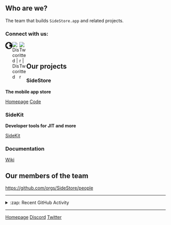 <!-- 
Docs: How to use GitHub README and actions to auto-generate embedded content.
https://github.com/anuraghazra/github-readme-stats
https://www.youtube.com/watch?v=n6d4KHSKqGk
https://github.com/rahuldkjain/github-profile-readme-generator
 -->

## Who are we?

The team that builds `SideStore.app` and related projects.

### Connect with us:

<!--
[![Website](https://img.shields.io/website?label=sidestore.io&style=for-the-badge&url=https://sidestore.io)](https://sidestore.io)
[![Twitter Follow](https://img.shields.io/twitter/follow/sidestore_io?color=1DA1F2&logo=twitter&style=for-the-badge)](https://twitter.com/intent/follow?original_referer=https%3A%2F%2Fgithub.com%2Fsidestore&screen_name=sidestore)
[![GitHub Followers](https://img.shields.io/github/followers/sidestore?style=for-the-badge)]()
[![GitHub Sponsors](https://img.shields.io/github/sponsors/sidestore?style=for-the-badge
)]() 
-->

[<img align="left" alt="sidestore.io" width="22px" src="https://raw.githubusercontent.com/iconic/open-iconic/master/svg/globe.svg" />][website]
[<img align="left" alt="Discord | Discord" width="22px" src="https://cdn.jsdelivr.net/npm/simple-icons@v3/icons/discord.svg" />][discord]
[<img align="left" alt="Twitter | Twitter" width="22px" src="https://cdn.jsdelivr.net/npm/simple-icons@v3/icons/twitter.svg" />][twitter]

<br />
<br />

## Our projects

### SideStore

__The mobile app store__

[Homepage][website]
[Code][git.sidestore]

### SideKit

__Developer tools for JIT and more__

[SideKit][git.sidekit]

### Documentation

[Wiki][wiki]

## Our members of the team

https://github.com/orgs/SideStore/people

---

<details>
  <summary>:zap: Recent GitHub Activity</summary>

<!--START_SECTION:activity-->
1. ❗️ Opened issue [#751](https://github.com/SideStore/SideStore/issues/751) in [SideStore/SideStore](https://github.com/SideStore/SideStore)
2. 🗣 Commented on [#734](https://github.com/SideStore/SideStore/issues/734) in [SideStore/SideStore](https://github.com/SideStore/SideStore)
3. 🎉 Merged PR [#22](https://github.com/SideStore/apple-private-apis/pull/22) in [SideStore/apple-private-apis](https://github.com/SideStore/apple-private-apis)
4. 💪 Opened PR [#22](https://github.com/SideStore/apple-private-apis/pull/22) in [SideStore/apple-private-apis](https://github.com/SideStore/apple-private-apis)
5. 🎉 Merged PR [#38](https://github.com/SideStore/SideStore-Docs/pull/38) in [SideStore/SideStore-Docs](https://github.com/SideStore/SideStore-Docs)
6. 💪 Opened PR [#38](https://github.com/SideStore/SideStore-Docs/pull/38) in [SideStore/SideStore-Docs](https://github.com/SideStore/SideStore-Docs)
7. 🗣 Commented on [#35](https://github.com/SideStore/SideStore-Docs/issues/35) in [SideStore/SideStore-Docs](https://github.com/SideStore/SideStore-Docs)
8. ❗️ Closed issue [#35](https://github.com/SideStore/SideStore-Docs/issues/35) in [SideStore/SideStore-Docs](https://github.com/SideStore/SideStore-Docs)
9. 🗣 Commented on [#35](https://github.com/SideStore/SideStore-Docs/issues/35) in [SideStore/SideStore-Docs](https://github.com/SideStore/SideStore-Docs)
10. 🎉 Merged PR [#33](https://github.com/SideStore/SideStore-Docs/pull/33) in [SideStore/SideStore-Docs](https://github.com/SideStore/SideStore-Docs)
11. 🎉 Merged PR [#37](https://github.com/SideStore/SideStore-Docs/pull/37) in [SideStore/SideStore-Docs](https://github.com/SideStore/SideStore-Docs)
12. 💪 Opened PR [#37](https://github.com/SideStore/SideStore-Docs/pull/37) in [SideStore/SideStore-Docs](https://github.com/SideStore/SideStore-Docs)
13. 🗣 Commented on [#33](https://github.com/SideStore/SideStore-Docs/issues/33) in [SideStore/SideStore-Docs](https://github.com/SideStore/SideStore-Docs)
14. 🗣 Commented on [#734](https://github.com/SideStore/SideStore/issues/734) in [SideStore/SideStore](https://github.com/SideStore/SideStore)
15. ❗️ Opened issue [#750](https://github.com/SideStore/SideStore/issues/750) in [SideStore/SideStore](https://github.com/SideStore/SideStore)
16. 🎉 Merged PR [#34](https://github.com/SideStore/SideStore-Docs/pull/34) in [SideStore/SideStore-Docs](https://github.com/SideStore/SideStore-Docs)
17. 🎉 Merged PR [#36](https://github.com/SideStore/SideStore-Docs/pull/36) in [SideStore/SideStore-Docs](https://github.com/SideStore/SideStore-Docs)
18. 🗣 Commented on [#749](https://github.com/SideStore/SideStore/issues/749) in [SideStore/SideStore](https://github.com/SideStore/SideStore)
19. ❗️ Closed issue [#749](https://github.com/SideStore/SideStore/issues/749) in [SideStore/SideStore](https://github.com/SideStore/SideStore)
20. ❗️ Opened issue [#749](https://github.com/SideStore/SideStore/issues/749) in [SideStore/SideStore](https://github.com/SideStore/SideStore)
<!--END_SECTION:activity-->

</details>

---

[Homepage][patreon] [Discord][discord] [Twitter][twitter]

<!--
- [Patreon][patreon]
- [OpenCollective][opencollective]
- [YouTube][youtube]
-->

[website]: https://sidestore.io
[wiki]: https://wiki.sidestore.io
[twitter]: https://twitter.com/sidestore_io
[discord]: https://discord.gg/sidestore-949183273383395328
[youtube]: https://youtube.com/TODO
[patreon]: https://www.patreon.com/SideStore
[opencollective]: https://opencollective.com/TODO
[git.sidestore]: https://github.com/SideStore/SideStore/
[git.sidekit]: https://github.com/SideStore/SideKit

